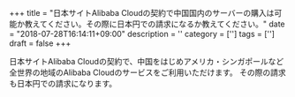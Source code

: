 +++
title = "日本サイトAlibaba Cloudの契約で中国国内のサーバーの購入は可能か教えてください。その際に日本円での請求になるか教えてください。"
date = "2018-07-28T16:14:11+09:00"
description = ''
category = ['']
tags = ['']
draft = false
+++

日本サイトAlibaba Cloudの契約で、中国をはじめアメリカ・シンガポールなど全世界の地域のAlibaba Cloudのサービスをご利用いただけます。
その際の請求も日本円での請求になります。
